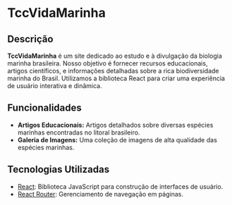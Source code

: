# TccVidaMarinha

## Descrição

**TccVidaMarinha** é um site dedicado ao estudo e à divulgação da biologia marinha brasileira. Nosso objetivo é fornecer recursos educacionais, artigos científicos, e informações detalhadas sobre a rica biodiversidade marinha do Brasil. Utilizamos a biblioteca React para criar uma experiência de usuário interativa e dinâmica.

## Funcionalidades

- **Artigos Educacionais:** Artigos detalhados sobre diversas espécies marinhas encontradas no litoral brasileiro.
- **Galeria de Imagens:** Uma coleção de imagens de alta qualidade das espécies marinhas.

## Tecnologias Utilizadas

- [React](https://reactjs.org/): Biblioteca JavaScript para construção de interfaces de usuário.
- [React Router](https://reactrouter.com/): Gerenciamento de navegação em páginas.